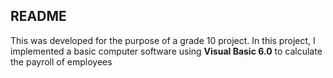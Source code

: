 ## README

This was developed for the purpose of a grade 10 project. In this project, I implemented a basic computer software using **Visual Basic 6.0** to calculate the payroll of employees
